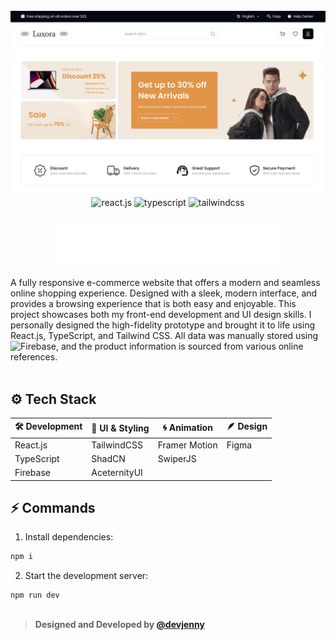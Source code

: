 <div align="center">
  <br />
    <a href="https://kawaii-verse-revamp-by-devjenny.vercel.app" target="_blank">
      <img src="https://github.com/devJennyy/luxora-revamp/blob/main/public/images/homepage-ui.png" alt="Project Banner">
    </a>
  <br />

  <div>
    <img src="https://img.shields.io/badge/-React_JS-black?style=for-the-badge&logoColor=white&logo=react&color=0882C4" alt="react.js" />
    <img src="https://img.shields.io/badge/-TypeScript-black?style=for-the-badge&logoColor=white&logo=typescript&color=1C2B43" alt="typescript" />
    <img src="https://img.shields.io/badge/-Tailwind_CSS-black?style=for-the-badge&logoColor=white&logo=tailwindcss&color=0891B2" alt="tailwindcss" />
  </div>

  <h3 align="center" >
    <img src="https://github.com/devJennyy/luxora-revamp/blob/main/public/logo/logo-white.svg">
  </h3>

  <div align="left">
   A fully responsive e-commerce website that offers a modern and seamless online shopping experience. Designed with a sleek, modern interface, and provides a browsing experience that is both easy and enjoyable.     This project showcases both my front-end development and UI design skills. I personally designed the high-fidelity prototype and brought it to life using React.js, TypeScript, and Tailwind CSS. All data was       manually stored using  <img src="https://img.shields.io/badge/Firebase-100000?style=flat&logo=firebase&logoColor=white&color=FFCA28" alt="Firebase" />, and the product information is sourced from various          online references.
  </div>
  </br>
</div>

## ⚙️ Tech Stack

| 🛠️ Development | 🎨 UI & Styling | 🌀 Animation | 🪶 Design |
|----------------|------------------|--------------|------------|
| React.js       | TailwindCSS      | Framer Motion| Figma      |
| TypeScript     | ShadCN           | SwiperJS     |            |
| Firebase       | AceternityUI     |              |            |



## <a name="quick-start">⚡ Commands </a>

1. Install dependencies:

```bash
npm i
```

2. Start the development server:

```bash
npm run dev
```

##
> **Designed and Developed by [@devjenny](https://devjenny-portfolio-legacy.vercel.app/)**
